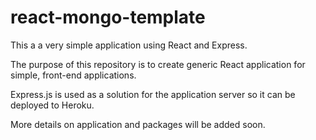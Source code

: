 # react-mongo-template

This a a very simple application using React and Express.

The purpose of this repository is to create generic React application for simple, front-end applications.

Express.js is used as a solution for the application server so it can be deployed to Heroku.

More details on application and packages will be added soon.
